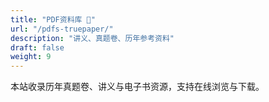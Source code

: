 ```yaml
---
title: "PDF资料库 📂"
url: "/pdfs-truepaper/"
description: "讲义、真题卷、历年参考资料"
draft: false
weight: 9
---
```

本站收录历年真题卷、讲义与电子书资源，支持在线浏览与下载。